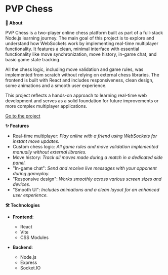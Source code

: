 # PVP Chess

**📝 About**

PVP Chess is a two-player online chess platform built as part of a full-stack Node.js learning journey. The main goal of this project is to explore and understand how WebSockets work by implementing real-time multiplayer functionality. It features a clean, minimal interface with essential functionality like move synchronization, move history, in-game chat, and basic game state tracking.

All the chess logic, including move validation and game rules, was implemented from scratch without relying on external chess libraries. The frontend is built with React and includes responsiveness, clean design, some animations and a smooth user experience.

This project reflects a hands-on approach to learning real-time web development and serves as a solid foundation for future improvements or more complex multiplayer applications.

[Go to the project](https://pvp-chess.vercel.app/)

**✨ Features**

- Real-time multiplayer: _Play online with a friend using WebSockets for instant move updates._
- Custom chess logic: _All game rules and move validation implemented manually without external libraries._
- Move history: _Track all moves made during a match in a dedicated side panel._
- "In-game chat": _Send and receive live messages with your opponent during gameplay._
- "Responsive design": _Works smoothly across various screen sizes and devices._
- "Smooth UI": _Includes animations and a clean layout for an enhanced user experience._

**🛠️ Technologies**

- **Frontend**:
  - React
  - Vite
  - CSS Modules

- **Backend**:
  - Node.js
  - Express
  - Socket.IO
